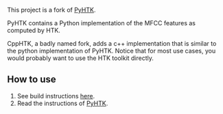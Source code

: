 This project is a fork of [PyHTK](https://github.com/danijel3/PyHTK). 

PyHTK contains a Python implementation of the MFCC features as computed by HTK.

CppHTK, a badly named fork, adds a c++ implementation that is similar to the python implementation of PyHTK.
Notice that for most use cases, you would probably want to use the HTK toolkit directly.


## How to use
1. See build instructions [here](https://github.com/roee88/CppHTK/blob/master/cpp/README.md).
2. Read the instructions of [PyHTK](https://github.com/danijel3/PyHTK).

